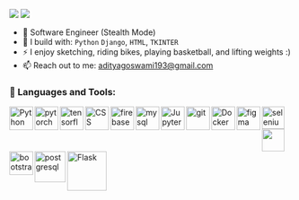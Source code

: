 [<img src="https://img.shields.io/badge/github-%2312100E.svg?&style=for-the-badge&logo=github&logoColor=white&color=black" />](https://github.com/adityagoswami21) 
[<img src="https://img.shields.io/badge/linkedin-%230077B5.svg?&style=for-the-badge&logo=linkedin&logoColor=white" />](https://www.linkedin.com/in/adityagoswami21)


<!---Feel free to checkout my [portfolio](https://github.com/adityagoswami21) website!--->
- 🏢 Software Engineer (Stealth Mode) 
- 🧰 I build with: `Python` `Django`, `HTML`, `TKINTER`
- ⚡ I enjoy sketching, riding bikes, playing basketball, and lifting weights :)
- 📫 Reach out to me: adityagoswami193@gmail.com

### 🔨 Languages and Tools:
<a href="https://www.python.org" target="_blank"><img align="left" alt="Python" height ="42px" src="https://raw.githubusercontent.com/rahul-jha98/github_readme_icons/main/language_and_tools/square/python/python.svg"></a> 
<a href="https://pytorch.org/" target="_blank"> <img align="left" src="https://raw.githubusercontent.com/rahul-jha98/github_readme_icons/main/language_and_tools/square/pytorch/pytorch.svg" alt="pytorch" height="42px"/> </a> 
<a href="https://www.tensorflow.org" target="_blank"> <img align="left" src="https://raw.githubusercontent.com/rahul-jha98/github_readme_icons/main/language_and_tools/square/tensorflow/tensorflow.svg" alt="tensorflow" height="42px"/> </a> 
<a href="https://developer.mozilla.org/en-US/docs/Web/CSS" target="_blank"><img align="left" alt="CSS" height ="42px" src="https://user-images.githubusercontent.com/25181517/183898674-75a4a1b1-f960-4ea9-abcb-637170a00a75.png"></a>
<a href="https://firebase.google.com/" target="_blank"> <img align="left" src="https://raw.githubusercontent.com/rahul-jha98/github_readme_icons/main/language_and_tools/square/firebase/firebase.svg" alt="firebase" height ="42px"/> </a>
<a href="https://www.mysql.com/" target="_blank"> <img align="left" src="https://raw.githubusercontent.com/Thomas-George-T/Thomas-George-T/master/assets/mysql.svg" alt="mysql" height='42px'/> </a>
<a href="https://jupyter.org/" target="_blank"> <img align="left" alt="Jupyter-Notebook" height ="42px" src="https://user-images.githubusercontent.com/25181517/183914128-3fc88b4a-4ac1-40e6-9443-9a30182379b7.png"></a>
<a href="https://git-scm.com/" target="_blank"> <img align="left" src="https://raw.githubusercontent.com/rahul-jha98/github_readme_icons/main/language_and_tools/square/git-scm/git-scm.svg" align="left" alt="git" height='42px'/> </a>
<a href="https://www.docker.com/" target="_blank"> <img align="left" src="https://user-images.githubusercontent.com/25181517/117207330-263ba280-adf4-11eb-9b97-0ac5b40bc3be.png" align="left" alt="Docker" height='42px'/> </a>
<a href="https://www.figma.com/" target="_blank"> <img align="left" src="https://raw.githubusercontent.com/rahul-jha98/github_readme_icons/main/language_and_tools/square/figma/figma.svg" alt="figma" height='42px'/> </a>
<a href="https://www.selenium.dev" target="_blank" rel="noreferrer"> <img align="left" src="https://www.svgrepo.com/show/354321/selenium.svg" alt="selenium" width="40" height="40"/> </a>
<a href="https://www.djangoproject.com/" target="_blank" rel="noreferrer"> <img align="left" src="https://www.svgrepo.com/show/373554/django.svg" width="40" height="40"/> </a>
<a href="https://getbootstrap.com/" target="_blank"> <img align="left" src="https://upload.wikimedia.org/wikipedia/commons/b/b2/Bootstrap_logo.svg" alt="bootstrap" height='42px'/> </a>
<a href="https://www.postgresql.org/" target="_blank"> <img align="left" src="https://www.vectorlogo.zone/logos/postgresql/postgresql-icon.svg" alt="postgresql" height='55px'/> </a>
<a href="https://flask.palletsprojects.com/en/3.0.x/" target="_blank"> <img align="left" src="https://img.icons8.com/?size=100&id=MHcMYTljfKOr&format=png&color=FFFFFF" alt="Flask" height='70px'/> </a>


